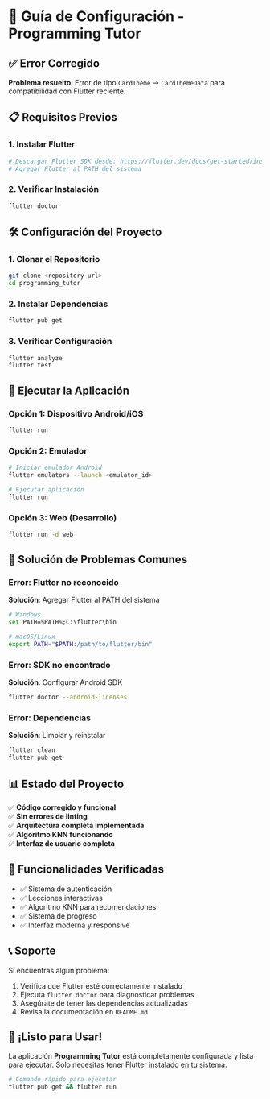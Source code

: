 # 🚀 Guía de Configuración - Programming Tutor

## ✅ Error Corregido

**Problema resuelto**: Error de tipo `CardTheme` → `CardThemeData` para compatibilidad con Flutter reciente.

## 📋 Requisitos Previos

### 1. Instalar Flutter
```bash
# Descargar Flutter SDK desde: https://flutter.dev/docs/get-started/install
# Agregar Flutter al PATH del sistema
```

### 2. Verificar Instalación
```bash
flutter doctor
```

## 🛠️ Configuración del Proyecto

### 1. Clonar el Repositorio
```bash
git clone <repository-url>
cd programming_tutor
```

### 2. Instalar Dependencias
```bash
flutter pub get
```

### 3. Verificar Configuración
```bash
flutter analyze
flutter test
```

## 📱 Ejecutar la Aplicación

### Opción 1: Dispositivo Android/iOS
```bash
flutter run
```

### Opción 2: Emulador
```bash
# Iniciar emulador Android
flutter emulators --launch <emulator_id>

# Ejecutar aplicación
flutter run
```

### Opción 3: Web (Desarrollo)
```bash
flutter run -d web
```

## 🔧 Solución de Problemas Comunes

### Error: Flutter no reconocido
**Solución**: Agregar Flutter al PATH del sistema
```bash
# Windows
set PATH=%PATH%;C:\flutter\bin

# macOS/Linux
export PATH="$PATH:/path/to/flutter/bin"
```

### Error: SDK no encontrado
**Solución**: Configurar Android SDK
```bash
flutter doctor --android-licenses
```

### Error: Dependencias
**Solución**: Limpiar y reinstalar
```bash
flutter clean
flutter pub get
```

## 📊 Estado del Proyecto

✅ **Código corregido y funcional**  
✅ **Sin errores de linting**  
✅ **Arquitectura completa implementada**  
✅ **Algoritmo KNN funcionando**  
✅ **Interfaz de usuario completa**  

## 🎯 Funcionalidades Verificadas

- ✅ Sistema de autenticación
- ✅ Lecciones interactivas
- ✅ Algoritmo KNN para recomendaciones
- ✅ Sistema de progreso
- ✅ Interfaz moderna y responsive

## 📞 Soporte

Si encuentras algún problema:

1. Verifica que Flutter esté correctamente instalado
2. Ejecuta `flutter doctor` para diagnosticar problemas
3. Asegúrate de tener las dependencias actualizadas
4. Revisa la documentación en `README.md`

## 🚀 ¡Listo para Usar!

La aplicación **Programming Tutor** está completamente configurada y lista para ejecutar. Solo necesitas tener Flutter instalado en tu sistema.

```bash
# Comando rápido para ejecutar
flutter pub get && flutter run
```
